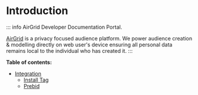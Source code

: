 # Introduction

::: info AirGrid Developer Documentation Portal.

[AirGrid](https://airgrid.io) is a privacy focused audience platform. We power audience creation & modelling directly on web user's device ensuring all personal data remains local to the individual who has created it.
:::






**Table of contents:**

- [Integration](/integration)
  - [Install Tag](/integration/prebid-appnexus)
  - [Prebid](/integration/prebid-appnexus)
